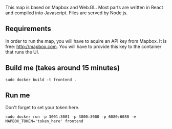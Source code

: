 

This map is based on Mapbox and Web.GL. Most parts are written in React and compiled into Javascript. Files are served by Node.js.


## Requirements

In order to run the map, you will have to aquire an API key from Mapbox. It is free: http://mapbox.com. You will have to provide this key to the container that runs the UI. 

## Build me (takes around 15 minutes)

    sudo docker build -t frontend .

## Run me

Don't forget to set your token here.

    sudo docker run -p 3001:3001 -p 3000:3000 -p 6080:6080 -e MAPBOX_TOKEN='token_here' frontend
